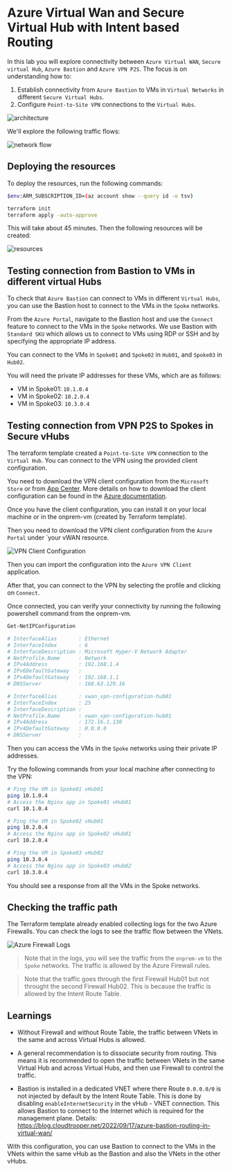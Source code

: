 # Azure Virtual Wan and Secure Virtual Hub with Intent based Routing

In this lab you will explore connectivity between `Azure Virtual WAN`, `Secure virtual Hub`, `Azure Bastion` and `Azure VPN P2S`. The focus is on understanding how to:

1. Establish connectivity from `Azure Bastion` to VMs in `Virtual Networks` in different `Secure Virtual Hubs`.
2. Configure `Point-to-Site VPN` connections to the `Virtual Hubs`.

![architecture](./images/architecture.png)

We'll explore the following traffic flows:

![network flow](./images/network-flow.png)

## Deploying the resources

To deploy the resources, run the following commands:

```sh
$env:ARM_SUBSCRIPTION_ID=(az account show --query id -o tsv)

terraform init
terraform apply -auto-approve
```

This will take about 45 minutes. Then the following resources will be created:

![resources](./images/resources.png)

## Testing connection from Bastion to VMs in different virtual Hubs

To check that `Azure Bastion` can connect to VMs in different `Virtual Hubs`, you can use the Bastion host to connect to the VMs in the `Spoke` networks.

From the `Azure Portal`, navigate to the Bastion host and use the `Connect` feature to connect to the VMs in the `Spoke` networks. We use Bastion with `Standard SKU` which allows us to connect to VMs using RDP or SSH and by specifying the appropriate IP address.

You can connect to the VMs in `Spoke01` and `Spoke02` in `Hub01`, and `Spoke03` in `Hub02`.

You will need the private IP addresses for these VMs, which are as follows:

* VM in Spoke01: `10.1.0.4`
* VM in Spoke02: `10.2.0.4`
* VM in Spoke03: `10.3.0.4`

## Testing connection from VPN P2S to Spokes in Secure vHubs

The terraform template created a `Point-to-Site VPN` connection to the `Virtual Hub`. You can connect to the VPN using the provided client configuration.

You need to download the VPN client configuration from the `Microsoft Store` or from [App Center](https://install.appcenter.ms/users/user-microsoft/apps/azure-vpn-client-1/distribution_groups/publicgroup/releases/21). 
More details on how to download the client configuration can be found in the [Azure documentation](https://docs.microsoft.com/en-us/azure/vpn-gateway/vpn-gateway-download-vpn-client).

Once you have the client configuration, you can install it on your local machine or in the onprem-vm (created by Terraform template).

Then you need to download the VPN client configuration from the `Azure Portal` under `your vWAN resource.

![VPN Client Configuration](./images/vpn-p2s-profile.png)

Then you can import the configuration into the `Azure VPN Client` application.

After that, you can connect to the VPN by selecting the profile and clicking on `Connect`.

Once connected, you can verify your connectivity by running the following powershell command from the onprem-vm.

```powershell
Get-NetIPConfiguration

# InterfaceAlias       : Ethernet
# InterfaceIndex       : 6
# InterfaceDescription : Microsoft Hyper-V Network Adapter
# NetProfile.Name      : Network
# IPv4Address          : 192.168.1.4
# IPv6DefaultGateway   :
# IPv4DefaultGateway   : 192.168.1.1
# DNSServer            : 168.63.129.16

# InterfaceAlias       : vwan_vpn-configuration-hub01
# InterfaceIndex       : 25
# InterfaceDescription :
# NetProfile.Name      : vwan_vpn-configuration-hub01
# IPv4Address          : 172.16.1.130
# IPv4DefaultGateway   : 0.0.0.0
# DNSServer            :
```

Then you can access the VMs in the `Spoke` networks using their private IP addresses.

Try the following commands from your local machine after connecting to the VPN:

```sh
# Ping the VM in Spoke01 vHub01
ping 10.1.0.4
# Access the Nginx app in Spoke01 vHub01
curl 10.1.0.4

# Ping the VM in Spoke02 vHub01
ping 10.2.0.4
# Access the Nginx app in Spoke02 vHub01
curl 10.2.0.4

# Ping the VM in Spoke03 vHub02
ping 10.3.0.4
# Access the Nginx app in Spoke03 vHub02
curl 10.3.0.4
```

You should see a response from all the VMs in the Spoke networks.

## Checking the traffic path

The Terraform template already enabled collecting logs for the two Azure Firewalls. You can check the logs to see the traffic flow between the VNets.

![Azure Firewall Logs](./images/firewall-logs-onprem-to-azure.png)

>Note that in the logs, you will see the traffic from the `onprem-vm` to the `Spoke` networks. The traffic is allowed by the Azure Firewall rules.

>Note that the traffic goes through the first Firewall Hub01 but not throught the second Firewall Hub02. This is because the traffic is allowed by the Intent Route Table.

## Learnings

* Without Firewall and without Route Table, the traffic between VNets in the same and across Virtual Hubs is allowed.

* A general recommendation is to dissociate security from routing. This means it is recommended to open the traffic between VNets in the same Virtual Hub and across Virtual Hubs, and then use Firewall to control the traffic.

* Bastion is installed in a dedicated VNET where there Route `0.0.0.0/0` is not injected by default by the Intent Route Table. This is done by disabling `enableInternetSecurity` in the vHub - VNET connection. This allows Bastion to connect to the Internet which is required for the management plane. Details: https://blog.cloudtrooper.net/2022/09/17/azure-bastion-routing-in-virtual-wan/

With this configuration, you can use Bastion to connect to the VMs in the VNets within the same vHub as the Bastion and also the VNets in the other vHubs.
